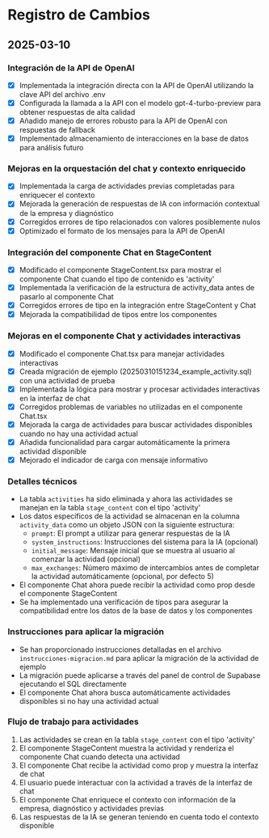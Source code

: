 # Registro de Cambios

## 2025-03-10

### Integración de la API de OpenAI
- [x] Implementada la integración directa con la API de OpenAI utilizando la clave API del archivo .env
- [x] Configurada la llamada a la API con el modelo gpt-4-turbo-preview para obtener respuestas de alta calidad
- [x] Añadido manejo de errores robusto para la API de OpenAI con respuestas de fallback
- [x] Implementado almacenamiento de interacciones en la base de datos para análisis futuro

### Mejoras en la orquestación del chat y contexto enriquecido
- [x] Implementada la carga de actividades previas completadas para enriquecer el contexto
- [x] Mejorada la generación de respuestas de IA con información contextual de la empresa y diagnóstico
- [x] Corregidos errores de tipo relacionados con valores posiblemente nulos
- [x] Optimizado el formato de los mensajes para la API de OpenAI

### Integración del componente Chat en StageContent
- [x] Modificado el componente StageContent.tsx para mostrar el componente Chat cuando el tipo de contenido es 'activity'
- [x] Implementada la verificación de la estructura de activity_data antes de pasarlo al componente Chat
- [x] Corregidos errores de tipo en la integración entre StageContent y Chat
- [x] Mejorada la compatibilidad de tipos entre los componentes

### Mejoras en el componente Chat y actividades interactivas
- [x] Modificado el componente Chat.tsx para manejar actividades interactivas
- [x] Creada migración de ejemplo (20250310151234_example_activity.sql) con una actividad de prueba
- [x] Implementada la lógica para mostrar y procesar actividades interactivas en la interfaz de chat
- [x] Corregidos problemas de variables no utilizadas en el componente Chat.tsx
- [x] Mejorada la carga de actividades para buscar actividades disponibles cuando no hay una actividad actual
- [x] Añadida funcionalidad para cargar automáticamente la primera actividad disponible
- [x] Mejorado el indicador de carga con mensaje informativo

### Detalles técnicos
- La tabla `activities` ha sido eliminada y ahora las actividades se manejan en la tabla `stage_content` con el tipo 'activity'
- Los datos específicos de la actividad se almacenan en la columna `activity_data` como un objeto JSON con la siguiente estructura:
  - `prompt`: El prompt a utilizar para generar respuestas de la IA
  - `system_instructions`: Instrucciones del sistema para la IA (opcional)
  - `initial_message`: Mensaje inicial que se muestra al usuario al comenzar la actividad (opcional)
  - `max_exchanges`: Número máximo de intercambios antes de completar la actividad automáticamente (opcional, por defecto 5)
- El componente Chat ahora puede recibir la actividad como prop desde el componente StageContent
- Se ha implementado una verificación de tipos para asegurar la compatibilidad entre los datos de la base de datos y los componentes

### Instrucciones para aplicar la migración
- Se han proporcionado instrucciones detalladas en el archivo `instrucciones-migracion.md` para aplicar la migración de la actividad de ejemplo
- La migración puede aplicarse a través del panel de control de Supabase ejecutando el SQL directamente
- El componente Chat ahora busca automáticamente actividades disponibles si no hay una actividad actual

### Flujo de trabajo para actividades
1. Las actividades se crean en la tabla `stage_content` con el tipo 'activity'
2. El componente StageContent muestra la actividad y renderiza el componente Chat cuando detecta una actividad
3. El componente Chat recibe la actividad como prop y muestra la interfaz de chat
4. El usuario puede interactuar con la actividad a través de la interfaz de chat
5. El componente Chat enriquece el contexto con información de la empresa, diagnóstico y actividades previas
6. Las respuestas de la IA se generan teniendo en cuenta todo el contexto disponible
